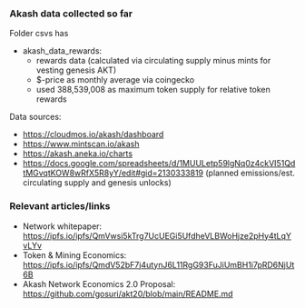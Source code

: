 ### Akash data collected so far

Folder csvs has
* akash_data_rewards: 
    - rewards data (calculated via circulating supply minus mints for vesting genesis AKT)
    - $-price as monthly average via coingecko
    - used 388,539,008 as maximum token supply for relative token rewards

Data sources:
- https://cloudmos.io/akash/dashboard
- https://www.mintscan.io/akash
- https://akash.aneka.io/charts
- https://docs.google.com/spreadsheets/d/1MUULetp59lgNq0z4ckVI51QdtMGvqtKOW8wRfX5R8yY/edit#gid=2130333819 (planned emissions/est. circulating supply and genesis unlocks)

### Relevant articles/links

- Network whitepaper: https://ipfs.io/ipfs/QmVwsi5kTrg7UcUEGi5UfdheVLBWoHjze2pHy4tLqYvLYv
- Token & Mining Economics: https://ipfs.io/ipfs/QmdV52bF7j4utynJ6L11RgG93FuJiUmBH1i7pRD6NjUt6B
- Akash Network Economics 2.0 Proposal: https://github.com/gosuri/akt20/blob/main/README.md


